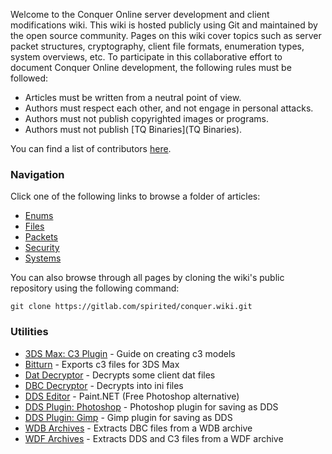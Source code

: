 Welcome to the Conquer Online server development and client modifications wiki. This wiki is hosted publicly using Git and maintained by the open source community. Pages on this wiki cover topics such as server packet structures, cryptography, client file formats, enumeration types, system overviews, etc. To participate in this collaborative effort to document Conquer Online development, the following rules must be followed:

* Articles must be written from a neutral point of view.
* Authors must respect each other, and not engage in personal attacks.
* Authors must not publish copyrighted images or programs.
* Authors must not publish [TQ Binaries](TQ Binaries).

You can find a list of contributors [here](Contributors).

### Navigation
Click one of the following links to browse a folder of articles:

* [Enums](Enums/Enums)
* [Files](Files/Files)
* [Packets](Packets/Packets)
* [Security](Security/Security)
* [Systems](Systems/Systems)

You can also browse through all pages by cloning the wiki's public repository using the following command:
```
git clone https://gitlab.com/spirited/conquer.wiki.git
```

### Utilities
* [3DS Max: C3 Plugin](https://www.elitepvpers.com/forum/co2-weapon-armor-effects-interface-edits/529945-guide-c3-files-creating.html) - Guide on creating c3 models
* [Bitturn](http://mirex.mypage.sk/index.php?selected=1) - Exports c3 files for 3DS Max
* [Dat Decryptor](https://www.elitepvpers.com/forum/co2-programming/556116-datcryptor-v2.html) - Decrypts some client dat files
* [DBC Decryptor](https://www.elitepvpers.com/forum/co2-weapon-armor-effects-interface-edits/1858946-release-dbc-converter-ini-dbc-dbc-ini.html) - Decrypts into ini files
* [DDS Editor](http://www.getpaint.net/index.html) - Paint.NET (Free Photoshop alternative)
* [DDS Plugin: Photoshop](https://developer.nvidia.com/nvidia-texture-tools-adobe-photoshop) - Photoshop plugin for saving as DDS
* [DDS Plugin: Gimp](http://registry.gimp.org/node/70) - Gimp plugin for saving as DDS
* [WDB Archives](https://www.elitepvpers.com/forum/co2-weapon-armor-effects-interface-edits/1779148-release-tq-package-manager-wdf-dnp-wdb-tpi-tpd.html) - Extracts DBC files from a WDB archive
* [WDF Archives](https://www.elitepvpers.com/forum/co2-weapon-armor-effects-interface-edits/513538-release-wdf-extractor.html) - Extracts DDS and C3 files from a WDF archive